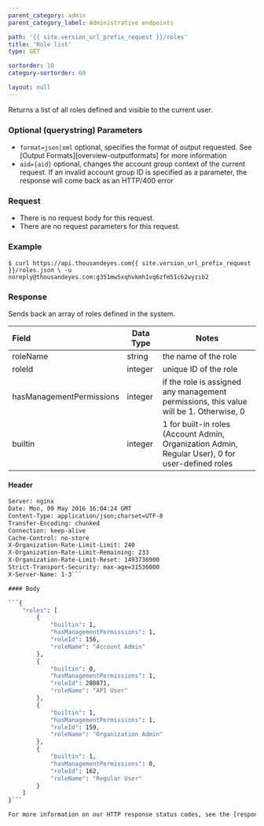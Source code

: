 ```yaml
---
parent_category: admin
parent_category_label: Administrative endpoints

path: '{{ site.version_url_prefix_request }}/roles'
title: 'Role list'
type: GET

sortorder: 10
category-sortorder: 60

layout: null
---
```


Returns a list of all roles defined and visible to the current user.  

### Optional (querystring) Parameters

* `format=json|xml` optional, specifies the format of output requested.  See [Output Formats][overview-outputformats] for more information
* `aid={aid}` optional, changes the account group context of the current request.  If an invalid account group ID is specified as a parameter, the response will come back as an HTTP/400 error

### Request

* There is no request body for this request.
* There are no request parameters for this request.

### Example

`$ curl https://api.thousandeyes.com{{ site.version_url_prefix_request }}/roles.json \
  -u noreply@thousandeyes.com:g351mw5xqhvkmh1vq6zfm51c62wyzib2`

### Response

Sends back an array of roles defined in the system.

Field | Data Type | Notes
:------------|-------------|-------------|
roleName | string | the name of the role
roleId | integer | unique ID of the role
hasManagementPermissions | integer | if the role is assigned any management permissions, this value will be 1.  Otherwise, 0
builtin | integer | 1 for built-in roles (Account Admin, Organization Admin, Regular User), 0 for user-defined roles

#### Header

```HTTP/1.1 200 OK
Server: nginx
Date: Mon, 09 May 2016 16:04:24 GMT
Content-Type: application/json;charset=UTF-8
Transfer-Encoding: chunked
Connection: keep-alive
Cache-Control: no-store
X-Organization-Rate-Limit-Limit: 240
X-Organization-Rate-Limit-Remaining: 233
X-Organization-Rate-Limit-Reset: 1493736900
Strict-Transport-Security: max-age=31536000
X-Server-Name: 1-3```

#### Body

```{
    "roles": [
        {
            "builtin": 1,
            "hasManagementPermissions": 1,
            "roleId": 156,
            "roleName": "Account Admin"
        },
        {
            "builtin": 0,
            "hasManagementPermissions": 1,
            "roleId": 280871,
            "roleName": "API User"
        },
        {
            "builtin": 1,
            "hasManagementPermissions": 1,
            "roleId": 159,
            "roleName": "Organization Admin"
        },
        {
            "builtin": 1,
            "hasManagementPermissions": 0,
            "roleId": 162,
            "roleName": "Regular User"
        }
    ]
}```

For more information on our HTTP response status codes, see the [response status codes documentation][overview-responsestatuscodes].
